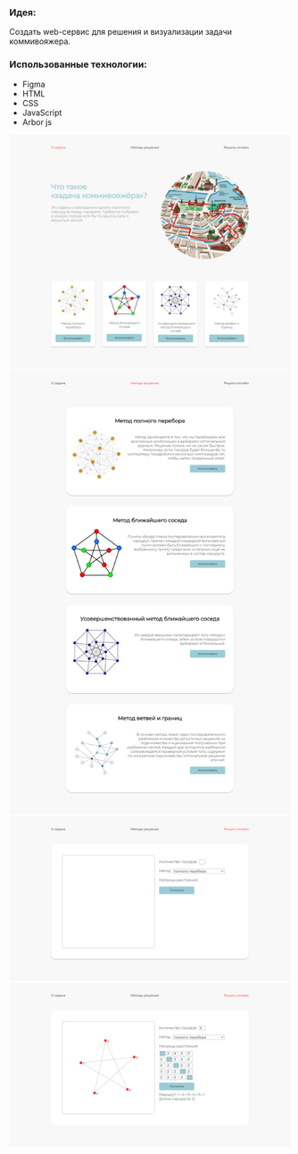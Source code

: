 ### Идея:

Создать web-сервис для решения и визуализации задачи коммивояжера.

### Использованные технологии:
* Figma
* HTML
* CSS
* JavaScript
* Arbor js

<img src="https://github.com/VinogradovaD/Traveling-salesman-website/blob/main/screenshots/main.png" width="700">
<img src="https://github.com/VinogradovaD/Traveling-salesman-website/blob/main/screenshots/methods.png" width="700">
<img src="https://github.com/VinogradovaD/Traveling-salesman-website/blob/main/screenshots/task.png" width="700">
<img src="https://github.com/VinogradovaD/Traveling-salesman-website/blob/main/screenshots/graph.png" width="700">
